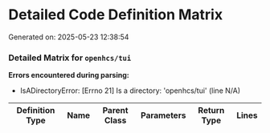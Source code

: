 # Detailed Code Definition Matrix
Generated on: 2025-05-23 12:38:54

### Detailed Matrix for `openhcs/tui`

**Errors encountered during parsing:**
- IsADirectoryError: [Errno 21] Is a directory: 'openhcs/tui' (line N/A)

| Definition Type | Name | Parent Class | Parameters | Return Type | Lines |
| --- | --- | --- | --- | --- | --- |

